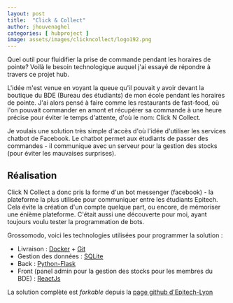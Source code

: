 ```yaml
---
layout: post
title:  "Click & Collect"
author: jhouvenaghel
categories: [ hubproject ]
image: assets/images/clickncollect/logo192.png
---
```

Quel outil pour fluidifier la prise de commande pendant les horaires de pointe? Voilà le besoin technologique auquel j'ai essayé de répondre à travers ce projet hub.

L'idée m'est venue en voyant la queue qu'il pouvait y avoir devant la boutique du BDE (Bureau des étudiants) de mon école pendant les horaires de pointe. J'ai alors pensé à faire comme les restaurants de fast-food, où l'on pouvait commander en amont et récupérer sa commande à une heure précise pour éviter le temps d'attente, d'où le nom: Click N Collect.

Je voulais une solution très simple d'accès d'où l'idée d'utiliser les services chatbot de Facebook. Le chatbot permet aux étudiants de passer des commandes - il communique avec un serveur pour la gestion des stocks (pour éviter les mauvaises surprises).

## Réalisation

Click N Collect a donc pris la forme d'un bot messenger (facebook) - la plateforme la plus utilisée pour communiquer entre les étudiants Epitech. Cela évite la création d'un compte quelque part, ou encore, de mémoriser une énième plateforme. C'était aussi une découverte pour moi, ayant toujours voulu tester la programmation de bots.

Grossomodo, voici les technologies utilisées pour programmer la solution :

- Livraison : [Docker][2] + [Git][1]
- Gestion des données : [SQLite][5]
- Back : [Python-Flask][4]
- Front (panel admin pour la gestion des stocks pour les membres du BDE) : [ReactJs][6]

La solution complète est *forkable* depuis la [page github d'Epitech-Lyon][1]

[1]: http://github.com/epitech-lyon/ClickNCollect
[2]: https://www.docker.com/
[3]: https://developers.facebook.com/products/messenger/
[4]: https://flask.palletsprojects.com/en/1.1.x/
[5]: https://sqlite.org/index.html
[6]: https://reactjs.org/